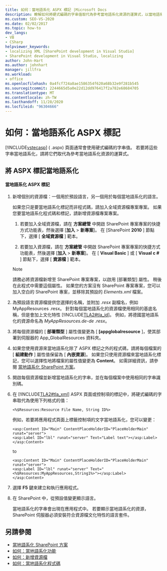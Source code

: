 ```yaml
---
title: 如何：當地語系化 ASPX 標記 |Microsoft Docs
description: 瞭解如何將硬式編碼的字串值取代為參考當地語系化資源的運算式，以當地語系化 SharePoint 中的 ASPX 標記。
ms.custom: SEO-VS-2020
ms.date: 02/02/2017
ms.topic: how-to
dev_langs:
- VB
- CSharp
helpviewer_keywords:
- localizing XML [SharePoint development in Visual Studio]
- SharePoint development in Visual Studio, localizing
author: John-Hart
ms.author: johnhart
manager: jillfra
ms.workload:
- office
ms.openlocfilehash: 0a4fcf724a8ae1586354f620a68b32e9f281b545
ms.sourcegitcommit: 2244665d5a0e22d12dd976417f2a782e68684705
ms.translationtype: MT
ms.contentlocale: zh-TW
ms.lasthandoff: 11/28/2020
ms.locfileid: "96304666"
---
```

# <a name="how-to-localize-aspx-markup"></a>如何：當地語系化 ASPX 標記
  [!INCLUDE[vstecasp](../sharepoint/includes/vstecasp-md.md)] ( .aspx) 頁面通常會使用硬式編碼的字串值。 若要將這些字串當地語系化，請將它們取代為參考當地語系化資源的運算式。

## <a name="localize-aspx-markup"></a>將 ASPX 標記當地語系化

#### <a name="to-localize-aspx-markup"></a>當地語系化 ASPX 標記

1. 新增個別的資源檔：一個用於預設語言，另一個用於每個當地語系化的語言。

     如果您只是要當地語系化標記而非程式碼，請加入全域資源檔專案專案。 如果您要當地語系化程式碼和標記，請新增資源檔專案專案。

    1. 若要加入全域資源檔，請在 **方案總管** 中開啟 SharePoint 專案專案的快捷方式功能表，然後選擇 [**加入**  >  **新專案**]。 在 [SharePoint **2010** ] 節點下，選擇 [ **全域資源檔** ] 範本。

    2. 若要加入資源檔，請在 **方案總管** 中開啟 SharePoint 專案專案的快捷方式功能表，然後選擇 [**加入**  >  **新專案**]。 在 [ **Visual Basic** ] 或 [ **Visual c #** ] 節點下，選擇 [ **資源檔** ] 範本。

    > [!NOTE]
    > 請務必將資源檔新增至 SharePoint 專案專案，以啟用 [部署類型] 屬性。 稍後在此程式中需要這個屬性。 如果您的方案沒有 SharePoint 專案專案，您可以加入空白的 SharePoint 專案，並移除其預設的 *Elements.xml* 檔案。

2. 為預設語言資源檔提供您選擇的名稱，並附加 *.resx* 副檔名，例如 MyAppResources .resx。 針對每個當地語系化的資源檔使用相同的基底名稱，但是會加上文化特性 [!INCLUDE[TLA2#tla_id](../sharepoint/includes/tla2sharptla-id-md.md)]。 例如，將德國當地語系化的資源命名為 *MyAppResources.de-de .resx*。

3. 將每個資源檔的 [ **部署類型** ] 屬性值變更為 [ **[appglobalresource** ]，使其部署到伺服器的 App_GlobalResources 資料夾。

4. 如果您使用資源來當地語系化除了 ASPX 標記之外的程式碼，請將每個檔案的 [ **組建動作** ] 屬性值保留為 [ **內嵌資源**]。 如果您只使用資源檔來當地語系化標記，您可以選擇性地將檔案的屬性值變更為 **Content**。 如需詳細資訊，請參閱 [當地語系化 SharePoint 方案](../sharepoint/localizing-sharepoint-solutions.md)。

5. 開啟每個資源檔並新增當地語系化的字串，並在每個檔案中使用相同的字串識別碼。

6. 在 [!INCLUDE[TLA2#tla_xml](../sharepoint/includes/tla2sharptla-xml-md.md)] ASPX 頁面或控制項的標記中，將硬式編碼的字串取代為使用下列格式的值：

    ```aspx-csharp
    <%$Resources:Resource File Name, String ID%>
    ```

     例如，若要將應用程式頁面上標籤控制項的文字當地語系化，您可以變更：

    ```aspx-csharp
    <asp:Content ID="Main" ContentPlaceHolderID="PlaceHolderMain" runat="server">
    <asp:Label ID="lbl" runat="server" Text="Label text"></asp:Label>
    </asp:Content>
    ```

     to

    ```aspx-csharp
    <asp:Content ID="Main" ContentPlaceHolderID="PlaceHolderMain" runat="server">
    <asp:Label ID="lbl" runat="server" Text="<%$Resources:MyAppResources,String1%>"></asp:Label>
    </asp:Content>
    ```

7. 選擇 **F5** 鍵來建立和執行應用程式。

8. 在 SharePoint 中，從預設值變更顯示語言。

     當地語系化的字串會出現在應用程式中。 若要顯示當地語系化的資源，SharePoint 伺服器必須安裝符合資源檔文化特性的語言套件。

## <a name="see-also"></a>另請參閱
- [當地語系化 SharePoint 方案](../sharepoint/localizing-sharepoint-solutions.md)
- [如何：當地語系化功能](../sharepoint/how-to-localize-a-feature.md)
- [如何：新增資源檔](../sharepoint/how-to-add-a-resource-file.md)
- [如何：當地語系化程式碼](../sharepoint/how-to-localize-code.md)
